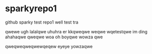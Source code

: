 # sparkyrepo1
github sparky test repo1
well
test
tra  

qwewe
ugh
lalalqwe
uhuhra
er
kkqweqwe
weqwe wqetestqwe
im ding ahahaqwe  qweqwe
woa
oh boyqwe
wowza qwe

qweqweqweqwewqeqew
eyeye
yowzaqwe
